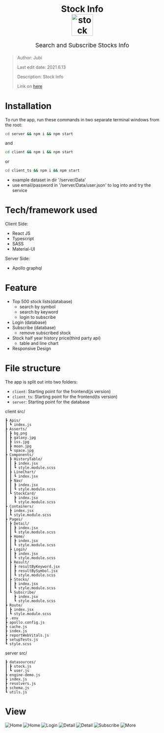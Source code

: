 <h1 align="center">
  Stock Info
  <br>
  <img src="https://img.onl/9T2MYo" alt="stock info logo" title="Stock Info logo" width="70">
  <br>
</h1>
<p align="center" style="font-size: 1.2rem;">Search and Subscribe Stocks Info </p>

> Author: Jubi
> 
> Last edit date: 2021.6.13
>
> Description: Stock Info
>
> Link on [here](https://stock-info-six.vercel.app/)

# Installation

To run the app, run these commands in two separate terminal windows from the root:

```bash
cd server && npm i && npm start
```

and

```bash
cd client && npm i && npm start
```

or 
```bash
cd client_ts && npm i && npm start
```

* example dataset in dir '/server/Data'
* use email/password in '/server/Data/user.json' to log into and try the service
  

# Tech/framework used
Client Side:
* React JS
* Typescript
* SASS
* Material-UI

Server Side:
* Apollo graphql
  

# Feature

- Top 500 stock lists(database)
    * search by symbol
    * search by keyword
    * login to subscribe
- Login (database)
- Subscribe (database) 
  * remove subscribed stock
- Stock half year history price(third party api)
  * table and line chart
- Responsive  Design


# File structure
The app is split out into two folders:
- `client`: Starting point for the frontend(js version)
- `client_ts`: Starting point for the frontend(ts version)
- `server`: Starting point for the database
  
client
src/
```
┣ Apis/
┃ ┗ index.js
┣ Asserts/
┃ ┣ bg.png
┃ ┣ galaxy.jpg
┃ ┣ iss.jpg
┃ ┣ moon.jpg
┃ ┗ space.jpg
┣ Components/
┃ ┣ HistoryTable/
┃ ┃ ┣ index.jsx
┃ ┃ ┗ style.module.scss
┃ ┣ LineChart/
┃ ┃ ┗ index.jsx
┃ ┣ Nav/
┃ ┃ ┣ index.jsx
┃ ┃ ┗ style.module.scss
┃ ┗ StockCard/
┃   ┣ index.jsx
┃   ┗ style.module.scss
┣ Containers/
┃ ┣ index.jsx
┃ ┗ style.module.scss
┣ Pages/
┃ ┣ Detail/
┃ ┃ ┣ index.jsx
┃ ┃ ┗ style.module.scss
┃ ┣ Home/
┃ ┃ ┣ index.jsx
┃ ┃ ┗ style.module.scss
┃ ┣ Login/
┃ ┃ ┣ index.jsx
┃ ┃ ┗ style.module.scss
┃ ┣ Result/
┃ ┃ ┣ resultByKeyword.jsx
┃ ┃ ┣ resultBySymbol.jsx
┃ ┃ ┗ style.module.scss
┃ ┣ Stocks/
┃ ┃ ┣ index.jsx
┃ ┃ ┗ style.module.scss
┃ ┗ Subscribe/
┃   ┣ index.jsx
┃   ┗ style.module.scss
┣ Route/
┃ ┣ index.jsx
┃ ┗ style.module.scss
┣ .env
┣ apollo.config.js
┣ cache.js
┣ index.js
┣ reportWebVitals.js
┣ setupTests.js
┗ style.scss
```


server
src/
```
┣ datasources/
┃ ┣ stock.js
┃ ┗ user.js
┣ engine-demo.js
┣ index.js
┣ resolvers.js
┣ schema.js
┗ utils.js
```

# View
![Home](https://imgur.com/JsvifII.jpg)
![Home](https://imgur.com/z5qaYMw.jpg)
![Login](https://imgur.com/KVLuLss.jpg)
![Detail](https://imgur.com/l6kJp8M.jpg)
![Detail](https://imgur.com/aPBbfcA.jpg)
![Subscribe](https://imgur.com/vcFnshi.jpg)
![More](https://imgur.com/9wQej0T.jpg)
